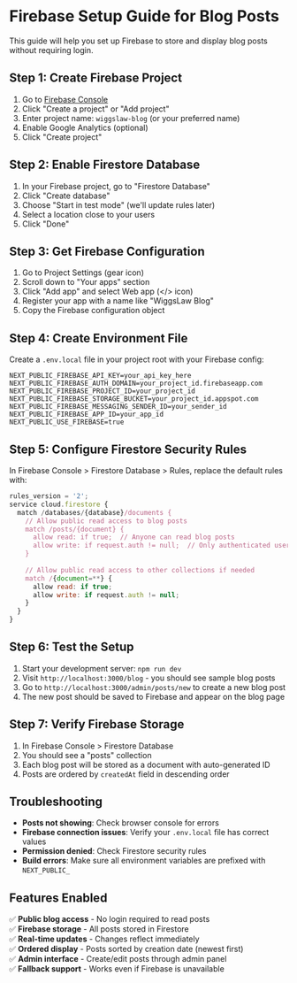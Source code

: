 # Firebase Setup Guide for Blog Posts

This guide will help you set up Firebase to store and display blog posts without requiring login.

## Step 1: Create Firebase Project

1. Go to [Firebase Console](https://console.firebase.google.com/)
2. Click "Create a project" or "Add project"
3. Enter project name: `wiggslaw-blog` (or your preferred name)
4. Enable Google Analytics (optional)
5. Click "Create project"

## Step 2: Enable Firestore Database

1. In your Firebase project, go to "Firestore Database"
2. Click "Create database"
3. Choose "Start in test mode" (we'll update rules later)
4. Select a location close to your users
5. Click "Done"

## Step 3: Get Firebase Configuration

1. Go to Project Settings (gear icon)
2. Scroll down to "Your apps" section
3. Click "Add app" and select Web app (</> icon)
4. Register your app with a name like "WiggsLaw Blog"
5. Copy the Firebase configuration object

## Step 4: Create Environment File

Create a `.env.local` file in your project root with your Firebase config:

```env
NEXT_PUBLIC_FIREBASE_API_KEY=your_api_key_here
NEXT_PUBLIC_FIREBASE_AUTH_DOMAIN=your_project_id.firebaseapp.com
NEXT_PUBLIC_FIREBASE_PROJECT_ID=your_project_id
NEXT_PUBLIC_FIREBASE_STORAGE_BUCKET=your_project_id.appspot.com
NEXT_PUBLIC_FIREBASE_MESSAGING_SENDER_ID=your_sender_id
NEXT_PUBLIC_FIREBASE_APP_ID=your_app_id
NEXT_PUBLIC_USE_FIREBASE=true
```

## Step 5: Configure Firestore Security Rules

In Firebase Console > Firestore Database > Rules, replace the default rules with:

```javascript
rules_version = '2';
service cloud.firestore {
  match /databases/{database}/documents {
    // Allow public read access to blog posts
    match /posts/{document} {
      allow read: if true;  // Anyone can read blog posts
      allow write: if request.auth != null;  // Only authenticated users can write
    }
    
    // Allow public read access to other collections if needed
    match /{document=**} {
      allow read: if true;
      allow write: if request.auth != null;
    }
  }
}
```

## Step 6: Test the Setup

1. Start your development server: `npm run dev`
2. Visit `http://localhost:3000/blog` - you should see sample blog posts
3. Go to `http://localhost:3000/admin/posts/new` to create a new blog post
4. The new post should be saved to Firebase and appear on the blog page

## Step 7: Verify Firebase Storage

1. In Firebase Console > Firestore Database
2. You should see a "posts" collection
3. Each blog post will be stored as a document with auto-generated ID
4. Posts are ordered by `createdAt` field in descending order

## Troubleshooting

- **Posts not showing**: Check browser console for errors
- **Firebase connection issues**: Verify your `.env.local` file has correct values
- **Permission denied**: Check Firestore security rules
- **Build errors**: Make sure all environment variables are prefixed with `NEXT_PUBLIC_`

## Features Enabled

✅ **Public blog access** - No login required to read posts  
✅ **Firebase storage** - All posts stored in Firestore  
✅ **Real-time updates** - Changes reflect immediately  
✅ **Ordered display** - Posts sorted by creation date (newest first)  
✅ **Admin interface** - Create/edit posts through admin panel  
✅ **Fallback support** - Works even if Firebase is unavailable  
